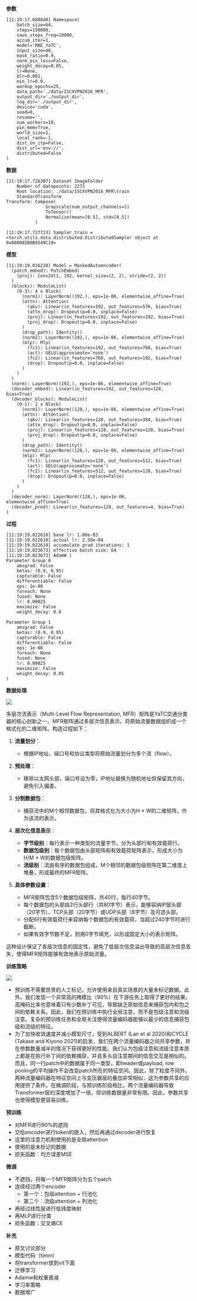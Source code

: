 **参数**

```
[11:19:17.688840] Namespace(
    batch_size=64,
    steps=150000,
    save_steps_freq=10000,
    accum_iter=1,
    model='MAE_YaTC',
    input_size=40,
    mask_ratio=0.9,
    norm_pix_loss=False,
    weight_decay=0.05,
    lr=None,
    blr=0.001,
    min_lr=0.0,
    warmup_epochs=25,
    data_path='./data/ISCXVPN2016_MFR',
    output_dir='./output_dir',
    log_dir='./output_dir',
    device='cuda',
    seed=0,
    resume='',
    num_workers=10,
    pin_mem=True,
    world_size=1,
    local_rank=-1,
    dist_on_itp=False,
    dist_url='env://',
    distributed=False
)
```

**数据**

```
[11:19:17.726307] Dataset ImageFolder
    Number of datapoints: 2273
    Root location: ./data/ISCXVPN2016_MFR\train
    StandardTransform
Transform: Compose(
               Grayscale(num_output_channels=1)
               ToTensor()
               Normalize(mean=[0.5], std=[0.5])
           )

[11:19:17.727723] Sampler_train = <torch.utils.data.distributed.DistributedSampler object at 0x000002B8B9549C10>
```

**模型**

```
[11:19:19.016228] Model = MaskedAutoencoder(
  (patch_embed): PatchEmbed(
    (proj): Conv2d(1, 192, kernel_size=(2, 2), stride=(2, 2))
  )
  (blocks): ModuleList(
    (0-3): 4 x Block(
      (norm1): LayerNorm((192,), eps=1e-06, elementwise_affine=True)
      (attn): Attention(
        (qkv): Linear(in_features=192, out_features=576, bias=True)
        (attn_drop): Dropout(p=0.0, inplace=False)
        (proj): Linear(in_features=192, out_features=192, bias=True)
        (proj_drop): Dropout(p=0.0, inplace=False)
      )
      (drop_path): Identity()
      (norm2): LayerNorm((192,), eps=1e-06, elementwise_affine=True)
      (mlp): Mlp(
        (fc1): Linear(in_features=192, out_features=768, bias=True)
        (act): GELU(approximate='none')
        (fc2): Linear(in_features=768, out_features=192, bias=True)
        (drop): Dropout(p=0.0, inplace=False)
      )
    )
  )
  (norm): LayerNorm((192,), eps=1e-06, elementwise_affine=True)
  (decoder_embed): Linear(in_features=192, out_features=128, bias=True)
  (decoder_blocks): ModuleList(
    (0-1): 2 x Block(
      (norm1): LayerNorm((128,), eps=1e-06, elementwise_affine=True)
      (attn): Attention(
        (qkv): Linear(in_features=128, out_features=384, bias=True)
        (attn_drop): Dropout(p=0.0, inplace=False)
        (proj): Linear(in_features=128, out_features=128, bias=True)
        (proj_drop): Dropout(p=0.0, inplace=False)
      )
      (drop_path): Identity()
      (norm2): LayerNorm((128,), eps=1e-06, elementwise_affine=True)
      (mlp): Mlp(
        (fc1): Linear(in_features=128, out_features=512, bias=True)
        (act): GELU(approximate='none')
        (fc2): Linear(in_features=512, out_features=128, bias=True)
        (drop): Dropout(p=0.0, inplace=False)
      )
    )
  )
  (decoder_norm): LayerNorm((128,), eps=1e-06, elementwise_affine=True)
  (decoder_pred): Linear(in_features=128, out_features=4, bias=True)
)
```

**过程**

```
[11:19:19.022610] base lr: 1.00e-03
[11:19:19.022610] actual lr: 2.50e-04
[11:19:19.022610] accumulate grad iterations: 1
[11:19:19.023673] effective batch size: 64
[11:19:19.023673] AdamW (
Parameter Group 0
    amsgrad: False
    betas: (0.9, 0.95)
    capturable: False
    differentiable: False
    eps: 1e-08
    foreach: None
    fused: None
    lr: 0.00025
    maximize: False
    weight_decay: 0.0

Parameter Group 1
    amsgrad: False
    betas: (0.9, 0.95)
    capturable: False
    differentiable: False
    eps: 1e-08
    foreach: None
    fused: None
    lr: 0.00025
    maximize: False
    weight_decay: 0.05
)
```

**数据处理**

![](./MFR.png)

多层次流表示（Multi-Level Flow Representation, MFR）矩阵是YaTC交通分类器的核心创新之一。MFR矩阵通过多层次信息表示，将原始流量数据组织成一个格式化的二维矩阵。构造过程如下：

1. **流量划分**：
   - 根据IP地址、端口号和协议类型将原始流量划分为多个流（flow）。

2. **预处理**：
   - 移除以太网头部，端口号设为零，IP地址替换为随机地址但保留其方向，避免引入偏差。

3. **分割数据包**：
   - 捕获流中的M个相邻数据包，将其格式化为大小为H × W的二维矩阵，作为该流的表示。

4. **层次化信息表示**：
   - **字节级别**：每行表示一种类型的流量字节，分为头部行和有效载荷行。
   - **数据包级别**：每个数据包由头部矩阵和有效载荷矩阵表示，形成大小为H/M × W的数据包级矩阵。
   - **流级别**：流由有序的数据包组成，M个相邻的数据包级矩阵在第二维度上堆叠，形成最终的MFR矩阵。

5. **具体参数设置**：
   - MFR矩阵包含5个数据包级矩阵，共40行，每行40字节。
   - 每个数据包的头部由2行头部行（共80字节）表示，能够容纳IP层头部（20字节）、TCP头部（20字节）或UDP头部（8字节）及可选头部。
   - 分配6行有效载荷行来容纳每个数据包的有效载荷，当超过240字节时进行截断。
   - 如果有效字节数不足，则用0字节填充，以形成固定大小的表示矩阵。

这种设计保证了各层次信息的固定性，避免了低层次信息溢出导致的高层次信息丢失，使得MFR矩阵能够有效地表示原始流量。

**训练策略**

![](./yatc.png)

- 预训练不需要昂贵的人工标记，允许使用来自真实场景的大量未标记数据。此外，我们发现一个非常高的掩模比（90%）在下游任务上取得了更好的结果。高掩码比率也意味着只有少数补丁可见，导致缺乏原始信息来捕获包内和包之间的依赖关系。因此，我们在预训练中执行全局注意，而不是包级注意和流级注意。复杂的预训练任务和全局关注使得流量编码器能够以最少的信息捕获包级和流级的特征。
- 为了加快收敛速度并减小模型尺寸，受到ALBERT (Lan et al 2020)和CYCLE (Takase and Kiyono 2021)的启发，我们在两个流量编码器之间共享参数，并在参数数量减半的情况下获得更好的性能。我们认为包级注意和流级注意本质上都是在执行补丁间的依赖捕获，并且多头自注意期间的信息交互是相似的。而且，同一行patch中的数据属于同一类型，即header或payload, row pooling的平均操作不会改变patch所在的特征空间。因此，除了粒度不同外，两种流量编码器在特征空间上与变压器层的叠加非常相似，这为参数共享的应用提供了条件。在微调阶段，与预训练阶段相比，两个流量编码器导致Transformer层的深度增加了一倍，但训练数据量非常有限。因此，参数共享也使得模型更容易训练。

**预训练**

- 对MFR进行90%的遮挡
- 交给encoder进行token的嵌入，然后再通过decoder进行恢复
- 这里的注意力机制使用的是全局attention
- 使用的是未标记的数据
- 损失函数：均方误差MSE

**微调**

- 不遮挡，将每一个MFR矩阵分为五个patch
- 连续经过两个encoder
    - 第一个：包级attention + 行池化
    - 第二个：流级attention + 列池化
- 再经过线性层进行低纬度映射
- 再MLP进行分类
- 损失函数：交叉熵CE

**补充**

- 原文讨论部分
- 模型代码（timm）
- 将transformer放到vit下面
- 迁移学习
- Adamw和权重衰减
- 学习率策略
- 数据增广

